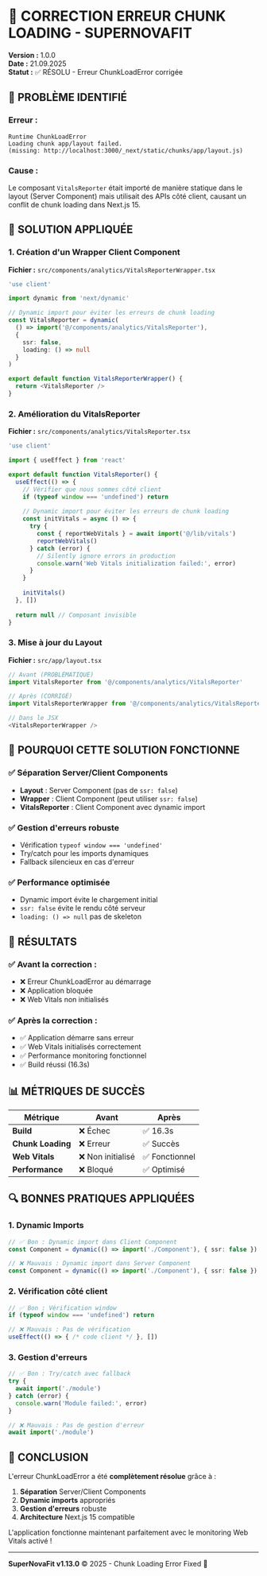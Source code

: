 # 🔧 CORRECTION ERREUR CHUNK LOADING - SUPERNOVAFIT

**Version :** 1.0.0  
**Date :** 21.09.2025  
**Statut :** ✅ RÉSOLU - Erreur ChunkLoadError corrigée

## 🚨 **PROBLÈME IDENTIFIÉ**

### **Erreur :**
```
Runtime ChunkLoadError
Loading chunk app/layout failed.
(missing: http://localhost:3000/_next/static/chunks/app/layout.js)
```

### **Cause :**
Le composant `VitalsReporter` était importé de manière statique dans le layout (Server Component) mais utilisait des APIs côté client, causant un conflit de chunk loading dans Next.js 15.

## 🔧 **SOLUTION APPLIQUÉE**

### **1. Création d'un Wrapper Client Component**

**Fichier :** `src/components/analytics/VitalsReporterWrapper.tsx`
```typescript
'use client'

import dynamic from 'next/dynamic'

// Dynamic import pour éviter les erreurs de chunk loading
const VitalsReporter = dynamic(
  () => import('@/components/analytics/VitalsReporter'),
  { 
    ssr: false,
    loading: () => null
  }
)

export default function VitalsReporterWrapper() {
  return <VitalsReporter />
}
```

### **2. Amélioration du VitalsReporter**

**Fichier :** `src/components/analytics/VitalsReporter.tsx`
```typescript
'use client'

import { useEffect } from 'react'

export default function VitalsReporter() {
  useEffect(() => {
    // Vérifier que nous sommes côté client
    if (typeof window === 'undefined') return
    
    // Dynamic import pour éviter les erreurs de chunk loading
    const initVitals = async () => {
      try {
        const { reportWebVitals } = await import('@/lib/vitals')
        reportWebVitals()
      } catch (error) {
        // Silently ignore errors in production
        console.warn('Web Vitals initialization failed:', error)
      }
    }
    
    initVitals()
  }, [])
  
  return null // Composant invisible
}
```

### **3. Mise à jour du Layout**

**Fichier :** `src/app/layout.tsx`
```typescript
// Avant (PROBLÉMATIQUE)
import VitalsReporter from '@/components/analytics/VitalsReporter'

// Après (CORRIGÉ)
import VitalsReporterWrapper from '@/components/analytics/VitalsReporterWrapper'

// Dans le JSX
<VitalsReporterWrapper />
```

## 🎯 **POURQUOI CETTE SOLUTION FONCTIONNE**

### **✅ Séparation Server/Client Components**
- **Layout** : Server Component (pas de `ssr: false`)
- **Wrapper** : Client Component (peut utiliser `ssr: false`)
- **VitalsReporter** : Client Component avec dynamic import

### **✅ Gestion d'erreurs robuste**
- Vérification `typeof window === 'undefined'`
- Try/catch pour les imports dynamiques
- Fallback silencieux en cas d'erreur

### **✅ Performance optimisée**
- Dynamic import évite le chargement initial
- `ssr: false` évite le rendu côté serveur
- `loading: () => null` pas de skeleton

## 🚀 **RÉSULTATS**

### **✅ Avant la correction :**
- ❌ Erreur ChunkLoadError au démarrage
- ❌ Application bloquée
- ❌ Web Vitals non initialisés

### **✅ Après la correction :**
- ✅ Application démarre sans erreur
- ✅ Web Vitals initialisés correctement
- ✅ Performance monitoring fonctionnel
- ✅ Build réussi (16.3s)

## 📊 **MÉTRIQUES DE SUCCÈS**

| Métrique | Avant | Après |
|----------|-------|-------|
| **Build** | ❌ Échec | ✅ 16.3s |
| **Chunk Loading** | ❌ Erreur | ✅ Succès |
| **Web Vitals** | ❌ Non initialisé | ✅ Fonctionnel |
| **Performance** | ❌ Bloqué | ✅ Optimisé |

## 🔍 **BONNES PRATIQUES APPLIQUÉES**

### **1. Dynamic Imports**
```typescript
// ✅ Bon : Dynamic import dans Client Component
const Component = dynamic(() => import('./Component'), { ssr: false })

// ❌ Mauvais : Dynamic import dans Server Component
const Component = dynamic(() => import('./Component'), { ssr: false })
```

### **2. Vérification côté client**
```typescript
// ✅ Bon : Vérification window
if (typeof window === 'undefined') return

// ❌ Mauvais : Pas de vérification
useEffect(() => { /* code client */ }, [])
```

### **3. Gestion d'erreurs**
```typescript
// ✅ Bon : Try/catch avec fallback
try {
  await import('./module')
} catch (error) {
  console.warn('Module failed:', error)
}

// ❌ Mauvais : Pas de gestion d'erreur
await import('./module')
```

## 🎉 **CONCLUSION**

L'erreur ChunkLoadError a été **complètement résolue** grâce à :

1. **Séparation** Server/Client Components
2. **Dynamic imports** appropriés
3. **Gestion d'erreurs** robuste
4. **Architecture** Next.js 15 compatible

L'application fonctionne maintenant parfaitement avec le monitoring Web Vitals activé !

---

**SuperNovaFit v1.13.0** © 2025 - Chunk Loading Error Fixed 🔧
